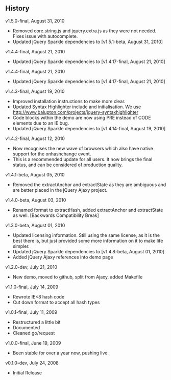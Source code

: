 ## History

v1.5.0-final, August 31, 2010
- Removed core.string.js and jquery.extra.js as they were not needed. Fixes issue with autocomplete.
- Updated jQuery Sparkle dependencies to [v1.5.1-beta, August 31, 2010]

v1.4.4-final, August 21, 2010
- Updated jQuery Sparkle dependencies to [v1.4.17-final, August 21, 2010]

v1.4.4-final, August 21, 2010
- Updated jQuery Sparkle dependencies to [v1.4.17-final, August 21, 2010]

v1.4.3-final, August 19, 2010
- Improved installation instructions to make more clear.
- Updated Syntax Highlighter include and initialisation. We use http://www.balupton.com/projects/jquery-syntaxhighlighter
- Code blocks within the demo are now using PRE instead of CODE elements due to an IE bug.
- Updated jQuery Sparkle dependencies to [v1.4.14-final, August 19, 2010]

v1.4.2-final, August 12, 2010
- Now recognises the new wave of browsers which also have native support for the onhashchange event.
- This is a recommended update for all users. It now brings the final status, and can be considered of production quality.

v1.4.1-beta, August 05, 2010
- Removed the extractAnchor and extractState as they are ambiguous and are better placed in the jQuery Ajaxy project.

v1.4.0-beta, August 03, 2010
- Renamed format to extractHash, added extractAnchor and extractState as well. [Backwards Compatibility Break]

v1.3.0-beta, August 01, 2010
- Updated licensing information. Still using the same license, as it is the best there is, but just provided some more information on it to make life simpler.
- Updated jQuery Sparkle dependencies to [v1.4.8-beta, August 01, 2010]
- Added jQuery Ajaxy references into demo page

v1.2.0-dev, July 21, 2010
- New demo, moved to github, split from Ajaxy, added Makefile

v1.1.0-final, July 14, 2009
- Rewrote IE<8 hash code
- Cut down format to accept all hash types

v1.0.1-final, July 11, 2009
- Restructured a little bit
- Documented
- Cleaned go/request

v1.0.0-final, June 19, 2009
- Been stable for over a year now, pushing live.

v0.1.0-dev, July 24, 2008
- Initial Release
